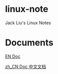 # linux-note
Jack Liu's Linux Notes

# Documents

[EN Doc](https://github.com/iotd/linux-note/tree/master/EN)

[zh_CN Doc 中文文档](https://github.com/iotd/linux-note/tree/master/zh_CN)


